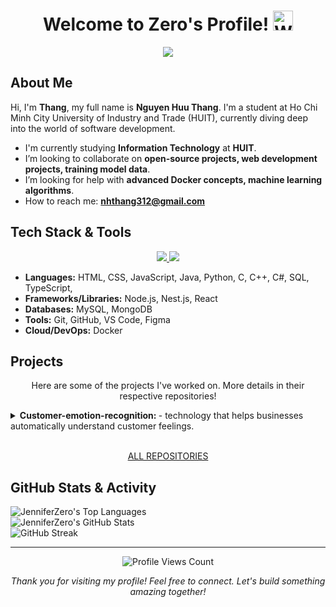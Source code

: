 <h1 align="center">
  Welcome to Zero's Profile! 
  <img src="https://github.com/user-attachments/assets/2c2a726d-cd8a-4515-b761-352e7b54b487" width="32" alt="Waving hand">
</h1>
<p align="center">
  <img src="https://readme-typing-svg.herokuapp.com?lines=%E2%8C%A8+Hello+guys!+I'm+Thang+aka+Zero;A+passionate+developer+from+Vietnam+%F0%9F%87%BB%F0%9F%87%B3;%E2%8C%A8+Currently+studying+at+HUIT+University;%E2%8C%A8+Love+to+explore+new+technologies;%E2%8C%A8+Let's+connect!&center=true&width=800&height=50&color=009900&vCenter=true&size=22">
</p>

## About Me

<p align="left">
  Hi, I'm <strong>Thang</strong>, my full name is <strong>Nguyen Huu Thang</strong>. I'm a student at Ho Chi Minh City University of Industry and Trade (HUIT), currently diving deep into the world of software development.
</p>

-  I'm currently studying **Information Technology** at **HUIT**.
-  I’m looking to collaborate on **open-source projects, web development projects, training model data**.
-  I’m looking for help with **advanced Docker concepts, machine learning algorithms**.
-  How to reach me:  [**nhthang312@gmail.com**](mailto:nhthang312@gmail.com) 

## Tech Stack & Tools

<p align="center">
  <a href="https://skillicons.dev">
    <img src="https://skillicons.dev/icons?i=html,css,java,js,nodejs,nestjs,react,ts,python,cs,cpp" />
    <img src="https://skillicons.dev/icons?i=,mysql,mongodb,git,github,vscode,figma,docker" />
    </a>
</p>

-  **Languages:** HTML, CSS, JavaScript, Java, Python, C, C++, C#, SQL, TypeScript,
-  **Frameworks/Libraries:** Node.js, Nest.js, React
-  **Databases:** MySQL, MongoDB
-  **Tools:** Git, GitHub, VS Code, Figma
-  **Cloud/DevOps:** Docker


## Projects

<p align="center">Here are some of the projects I've worked on. More details in their respective repositories!</p>

<details>
  <summary><strong> Customer-emotion-recognition: </strong> -  technology that helps businesses automatically understand customer feelings.</summary>
  <br>
  <p align="center">
    </p>
  <p>
    <strong>Tech Stack:</strong> Nest.js, React, Python, TypeScript, JavaScript
  </p>
  <p>
    <a href="https://github.com/JenniferZero/Customer-emotion-recognition" target="_blank"><img src="https://img.shields.io/badge/GitHub-View%20Repository-181717?style=for-the-badge&logo=github"></a>
    </p>
</details>
<br>


<p align="center">
  <a href="https://github.com/JenniferZero?tab=repositories">ALL REPOSITORIES</a>
</p>


## GitHub Stats & Activity

<p align="left">
  <img src="https://github-readme-stats.vercel.app/api/top-langs/?username=JenniferZero&langs_count=10&layout=compact&theme=chartreuse-dark&hide_border=true" alt="JenniferZero's Top Languages" />
  <br/>
  <img src="https://github-readme-stats.vercel.app/api?username=JenniferZero&show_icons=true&include_all_commits=true&count_private=true&theme=chartreuse-dark&hide_border=true&rank_icon=github" alt="JenniferZero's GitHub Stats" />
  <br/>
  <img src="https://github-readme-streak-stats.herokuapp.com/?user=JenniferZero&theme=chartreuse-dark&hide_border=true" alt="GitHub Streak" />
  <br/>
  </p>

---

<p align="center">
  <img src="https://komarev.com/ghpvc/?username=JenniferZero&label=Profile%20Views&color=0e75b6&style=flat-square" alt="Profile Views Count" />
</p>

<p align="center">
  <em>Thank you for visiting my profile! Feel free to connect. Let's build something amazing together!</em>
</p>
